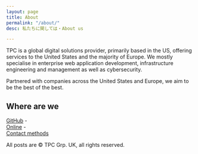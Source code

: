 ```yaml
---
layout: page
title: About
permalink: "/about/"
desc: 私たちに関しては・About us

---
```

TPC is a global digital solutions provider, primarily based in the US, offering services to the United States and the majority of Europe. We mostly specialise in enterprise web application development, infrastructure engineering and management as well as cybersecurity.

Partnered with companies across the United States and Europe, we aim to be the best of the best.

## Where are we

[GitHub](https://github.com/tpcofficial) -  
[Online](https://thatspretty.cool) -  
[Contact methods](https://thatspretty.cool/contact/)

All posts are © TPC Grp. UK, all rights reserved.